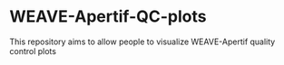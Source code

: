 # WEAVE-Apertif-QC-plots
This repository aims to allow people to visualize WEAVE-Apertif quality control plots
